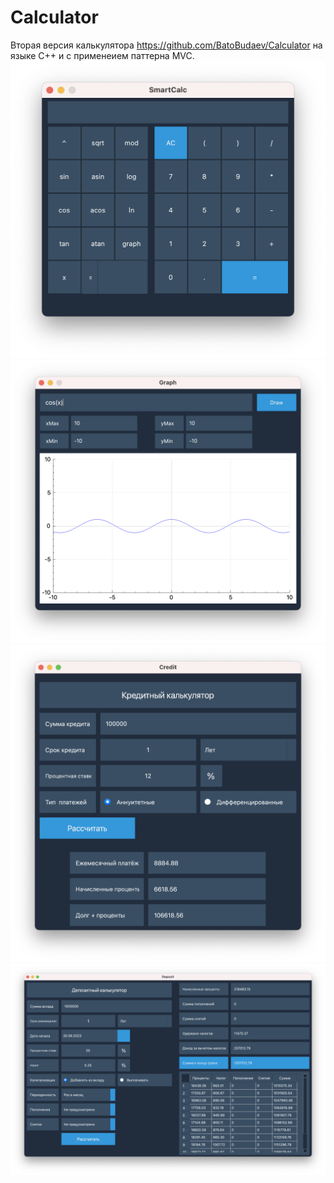 # Calculator

Вторая версия калькулятора https://github.com/BatoBudaev/Calculator на языке C++ и с применеием паттерна MVC.
![image info](./misc/1.png)
![image info](./misc/2.png)
![image info](./misc/3.png)
![image info](./misc/4.png)
